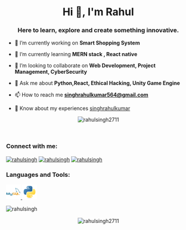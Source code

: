 <h1 align="center">Hi 👋, I'm Rahul</h1>
<h3 align="center">Here to learn, explore and create something innovative.</h3>



- 🔭 I’m currently working on **Smart Shopping System**

- 🌱 I’m currently learning **MERN stack , React native**

- 👯 I’m looking to collaborate on **Web Development, Project Management, CyberSecurity**

- 💬 Ask me about **Python,React, Ethical Hacking, Unity Game Engine**

- 📫 How to reach me **singhrahulkumar564@gmail.com**

- 📄 Know about my experiences [singhrahulkumar](http://singhrahulkumar.somee.com/)

<p align="center"> <img src="https://komarev.com/ghpvc/?username=vivekshahcodes&label=Profile%20views&color=0e75b6&style=flat" alt="rahulsingh2711" /> </p><br>

<h3 align="left">Connect with me:</h3>
<p align="left">
    <a href="https://twitter.com/rahul000006" target="blank"><img align="center"
            src="https://raw.githubusercontent.com/rahuldkjain/github-profile-readme-generator/master/src/images/icons/Social/twitter.svg"
            alt="rahulsingh" height="30" width="40" /></a>
    <a href="https://www.linkedin.com/in/rahul-singh-aaaaa018b/" target="blank"><img align="center"
            src="https://raw.githubusercontent.com/rahuldkjain/github-profile-readme-generator/master/src/images/icons/Social/linked-in-alt.svg"
            alt="rahulsingh" height="30" width="40" /></a>
    <a href="https://www.hackerrank.com/singhrahulkumar5" target="blank"><img align="center"
            src="https://raw.githubusercontent.com/rahuldkjain/github-profile-readme-generator/master/src/images/icons/Social/hackerrank.svg"
            alt="rahulsingh" height="30" width="40" /></a>
</p>

<h3 align="left">Languages and Tools:</h3>
<p align="left"> <a href="https://www.mysql.com/" target="_blank"> <img
            src="https://raw.githubusercontent.com/devicons/devicon/master/icons/mysql/mysql-original-wordmark.svg"
            alt="mysql" width="40" height="40" /> </a> </a> <a href="https://www.python.org" target="_blank"> <img
            src="https://raw.githubusercontent.com/devicons/devicon/master/icons/python/python-original.svg"
            alt="python" width="40" height="40" /> </a>

<p><img align="center"
        src="https://github-readme-stats.vercel.app/api/top-langs?username=rahulsingh2711&show_icons=true&locale=en&layout=compact"
        alt="rahulsingh" /></p>

<p align="center">
	<img
		align="center"
		src="https://github-readme-streak-stats.herokuapp.com?user=vivekshahcodes&theme=algolia"
		alt="rahulsingh2711"
	/>
</p>
